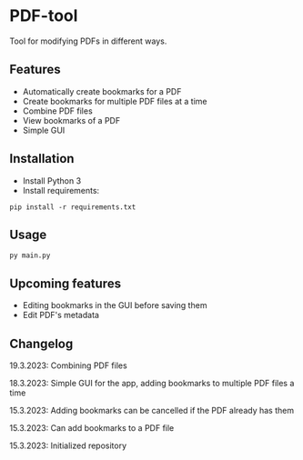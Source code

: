 # PDF-tool
Tool for modifying PDFs in different ways.

## Features
- Automatically create bookmarks for a PDF
- Create bookmarks for multiple PDF files at a time
- Combine PDF files
- View bookmarks of a PDF
- Simple GUI

## Installation
- Install Python 3
- Install requirements:
```
pip install -r requirements.txt
```

## Usage
```
py main.py
```

## Upcoming features
- Editing bookmarks in the GUI before saving them
- Edit PDF's metadata

## Changelog
19.3.2023: Combining PDF files

18.3.2023: Simple GUI for the app, adding bookmarks to multiple PDF files a time

15.3.2023: Adding bookmarks can be cancelled if the PDF already has them

15.3.2023: Can add bookmarks to a PDF file

15.3.2023: Initialized repository
